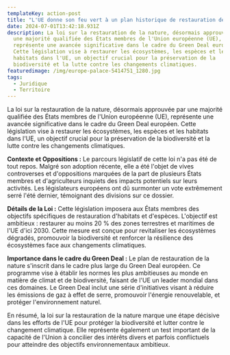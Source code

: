 ```yaml
---
templateKey: action-post
title: "L'UE donne son feu vert à un plan historique de restauration de la nature "
date: 2024-07-01T13:42:18.931Z
description: La loi sur la restauration de la nature, désormais approuvée par
  une majorité qualifiée des États membres de l'Union européenne (UE),
  représente une avancée significative dans le cadre du Green Deal européen.
  Cette législation vise à restaurer les écosystèmes, les espèces et les
  habitats dans l'UE, un objectif crucial pour la préservation de la
  biodiversité et la lutte contre les changements climatiques.
featuredimage: /img/europe-palace-5414751_1280.jpg
tags:
  - Juridique
  - Territoire
---
```

La loi sur la restauration de la nature, désormais approuvée par une majorité qualifiée des États membres de l'Union européenne (UE), représente une avancée significative dans le cadre du Green Deal européen. Cette législation vise à restaurer les écosystèmes, les espèces et les habitats dans l'UE, un objectif crucial pour la préservation de la biodiversité et la lutte contre les changements climatiques.

**Contexte et Oppositions :** Le parcours législatif de cette loi n'a pas été de tout repos. Malgré son adoption récente, elle a été l'objet de vives controverses et d'oppositions marquées de la part de plusieurs États membres et d'agriculteurs inquiets des impacts potentiels sur leurs activités. Les législateurs européens ont dû surmonter un vote extrêmement serré l'été dernier, témoignant des divisions sur ce dossier.

**Détails de la Loi :** Cette législation imposera aux États membres des objectifs spécifiques de restauration d'habitats et d'espèces. L'objectif est ambitieux : restaurer au moins 20 % des zones terrestres et maritimes de l'UE d'ici 2030. Cette mesure est conçue pour revitaliser les écosystèmes dégradés, promouvoir la biodiversité et renforcer la résilience des écosystèmes face aux changements climatiques.

**Importance dans le cadre du Green Deal :** Le plan de restauration de la nature s'inscrit dans le cadre plus large du Green Deal européen. Ce programme vise à établir les normes les plus ambitieuses au monde en matière de climat et de biodiversité, faisant de l'UE un leader mondial dans ces domaines. Le Green Deal inclut une série d'initiatives visant à réduire les émissions de gaz à effet de serre, promouvoir l'énergie renouvelable, et protéger l'environnement naturel.

En résumé, la loi sur la restauration de la nature marque une étape décisive dans les efforts de l'UE pour protéger la biodiversité et lutter contre le changement climatique. Elle représente également un test important de la capacité de l'Union à concilier des intérêts divers et parfois conflictuels pour atteindre des objectifs environnementaux ambitieux.